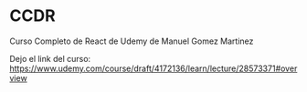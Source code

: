 # CCDR
Curso Completo de React de Udemy de Manuel Gomez Martinez

Dejo el link del curso:
https://www.udemy.com/course/draft/4172136/learn/lecture/28573371#overview
